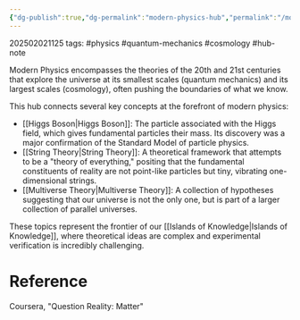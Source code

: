 ```yaml
---
{"dg-publish":true,"dg-permalink":"modern-physics-hub","permalink":"/modern-physics-hub/"}
---
```



202502021125
tags: #physics #quantum-mechanics #cosmology #hub-note

Modern Physics encompasses the theories of the 20th and 21st centuries that explore the universe at its smallest scales (quantum mechanics) and its largest scales (cosmology), often pushing the boundaries of what we know.

This hub connects several key concepts at the forefront of modern physics:

- [[Higgs Boson\|Higgs Boson]]: The particle associated with the Higgs field, which gives fundamental particles their mass. Its discovery was a major confirmation of the Standard Model of particle physics.
- [[String Theory\|String Theory]]: A theoretical framework that attempts to be a "theory of everything," positing that the fundamental constituents of reality are not point-like particles but tiny, vibrating one-dimensional strings.
- [[Multiverse Theory\|Multiverse Theory]]: A collection of hypotheses suggesting that our universe is not the only one, but is part of a larger collection of parallel universes.

These topics represent the frontier of our [[Islands of Knowledge\|Islands of Knowledge]], where theoretical ideas are complex and experimental verification is incredibly challenging.

# Reference

Coursera, "Question Reality: Matter"
